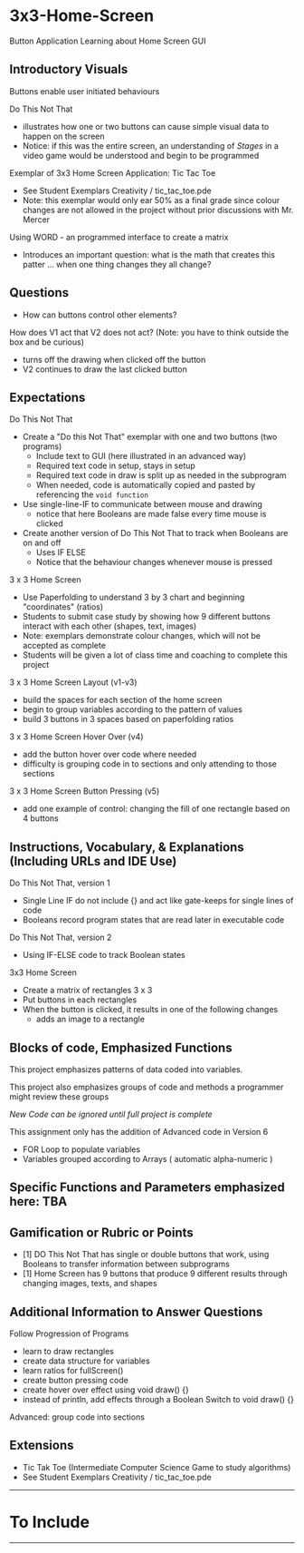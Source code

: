 # 3x3-Home-Screen
Button Application Learning about Home Screen GUI

## Introductory Visuals

Buttons enable user initiated behaviours

Do This Not That
- illustrates how one or two buttons can cause simple visual data to happen on the screen
- Notice: if this was the entire screen, an understanding of *Stages* in a video game would be understood and begin to be programmed

Exemplar of 3x3 Home Screen Application: Tic Tac Toe
- See Student Exemplars Creativity / tic_tac_toe.pde
- Note: this exemplar would only ear 50% as a final grade since colour changes are not allowed in the project without prior discussions with Mr. Mercer

Using WORD - an programmed interface to create a matrix
- Introduces an important question: what is the math that creates this patter ... when one thing changes they all change?

## Questions
- How can buttons control other elements?

How does V1 act that V2 does not act? (Note: you have to think outside the box and be curious)
- turns off the drawing when clicked off the button
- V2 continues to draw the last clicked button

## Expectations

Do This Not That
- Create a "Do this Not That" exemplar with one and two buttons (two programs)
  - Include text to GUI (here illustrated in an advanced way)
  - Required text code in setup, stays in setup
  - Required text code in draw is split up as needed in the subprogram
  - When needed, code is automatically copied and pasted by referencing the `void function`
- Use single-line-IF to communicate between mouse and drawing
  - notice that here Booleans are made false every time mouse is clicked
- Create another version of Do This Not That to track when Booleans are on and off
  - Uses IF ELSE
  - Notice that the behaviour changes whenever mouse is pressed

3 x 3 Home Screen
- Use Paperfolding to understand 3 by 3 chart and beginning "coordinates" (ratios)
- Students to submit case study by showing how 9 different buttons interact with each other (shapes, text, images)
- Note: exemplars demonstrate colour changes, which will not be accepted as complete
- Students will be given a lot of class time and coaching to complete this project

3 x 3 Home Screen Layout (v1-v3)
- build the spaces for each section of the home screen
- begin to group variables according to the pattern of values
- build 3 buttons in 3 spaces based on paperfolding ratios

3 x 3 Home Screen Hover Over (v4)
- add the button hover over code where needed
- difficulty is grouping code in to sections and only attending to those sections

3 x 3 Home Screen Button Pressing (v5)
- add one example of control: changing the fill of one rectangle based on 4 buttons

## Instructions, Vocabulary, & Explanations (Including URLs and IDE Use)

Do This Not That, version 1
- Single Line IF do not include {} and act like gate-keeps for single lines of code
- Booleans record program states that are read later in executable code

Do This Not That, version 2
- Using IF-ELSE code to track Boolean states

3x3 Home Screen
- Create a matrix of rectangles 3 x 3
- Put buttons in each rectangles
- When the button is clicked, it results in one of the following changes
  - adds an image to a rectangle

## Blocks of code, Emphasized Functions

This project emphasizes patterns of data coded into variables.

This project also emphasizes groups of code and methods a programmer might review these groups

*New Code can be ignored until full project is complete*

This assignment only has the addition of Advanced code in Version 6
- FOR Loop to populate variables
- Variables grouped according to Arrays ( automatic alpha-numeric )

## Specific Functions and Parameters emphasized here: TBA

## Gamification or Rubric or Points
- [1] DO This Not That has single or double buttons that work, using Booleans to transfer information between subprograms
- [1] Home Screen has 9 buttons that produce 9 different results through changing images, texts, and shapes

## Additional Information to Answer Questions

Follow Progression of Programs
- learn to draw rectangles
- create data structure for variables
- learn ratios for fullScreen()
- create button pressing code
- create hover over effect using void draw() {}
- instead of println, add effects through a Boolean Switch to void draw() {}

Advanced: group code into sections

## Extensions
- Tic Tak Toe (Intermediate Computer Science Game to study algorithms)
- See Student Exemplars Creativity / tic_tac_toe.pde

---

# To Include


---
